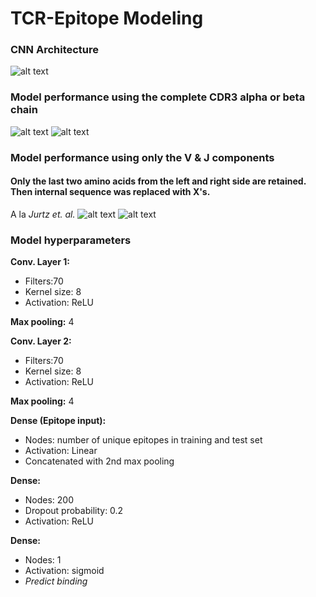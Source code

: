 # TCR-Epitope Modeling


### CNN Architecture
![alt text](https://github.com/pjsample/TCR-Epitope_Modeling/blob/master/images/model_architecture.png "CNN architecture")


### Model performance using the complete CDR3 alpha or beta chain
![alt text](https://github.com/pjsample/TCR-Epitope_Modeling/blob/master/images/full_a_or_b_cdr_model_performance.png "Complete alpha or beta models")
![alt text](https://github.com/pjsample/TCR-Epitope_Modeling/blob/master/images/full_a_or_b_cdr_f1_prec_rec_acc.png "Complete alpha or beta models")


### Model performance using only the V & J components
#### Only the last two amino acids from the left and right side are retained. Then internal sequence was replaced with X's.
A la *Jurtz et. al.*
![alt text](https://github.com/pjsample/TCR-Epitope_Modeling/blob/master/images/vj_only_ALPHA_cdr_model_performance.png "VJ-only alpha model")
![alt text](https://github.com/pjsample/TCR-Epitope_Modeling/blob/master/images/vj_only_BETA_cdr_model_performance.png "VJ-only beta model")

### Model hyperparameters
**Conv. Layer 1:**  
- Filters:70
- Kernel size: 8
- Activation: ReLU  

**Max pooling:** 4

**Conv. Layer 2:**  
- Filters:70
- Kernel size: 8
- Activation: ReLU  

**Max pooling:** 4

**Dense (Epitope input):**  
- Nodes: number of unique epitopes in training and test set
- Activation: Linear
- Concatenated with 2nd max pooling  

**Dense:**  
- Nodes: 200
- Dropout probability: 0.2
- Activation: ReLU  

**Dense:**  
- Nodes: 1
- Activation: sigmoid
- *Predict binding*
